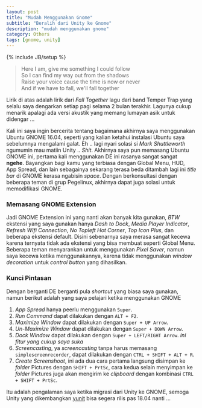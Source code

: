 ```yaml
---
layout: post
title: "Mudah Menggunakan Gnome"
subtitle: "Beralih dari Unity ke Gnome"
description: "mudah menggunakan gnome"
category: Others
tags: [gnome, unity]
---
```

{% include JB/setup %}

>Here I am, give me something I could follow  
So I can find my way out from the shadows  
Raise your voice cause the time is now or never  
And if we have to fall, we'll fall together  

Lirik di atas adalah lirik dari _Fall Together_ lagu dari band Temper Trap yang selalu saya dengarkan setiap pagi selama 2 bulan terakhir. Lagunya cukup menarik apalagi ada versi akustik yang memang lumayan asik untuk didengar ...

<!--more-->
Kali ini saya ingin bercerita tentang bagaimana akhirnya saya menggunakan Ubuntu GNOME 16.04, seperti yang kalian ketahui instalasi Ubuntu saya sebelumnya mengalami galat. Eh .. lagi nyari solasi si _Mark Shuttleworth_ ngumumin mau matiin Unity .. _Shit_. Akhirnya saya pun memasang Ubuntu GNOME ini, pertama kali menggunakan DE ini rasanya sangat sangat **ngehe**. Bayangkan bagi kamu yang terbiasa dengan Global Menu, HUD, App Spread, dan lain sebagainya sekarang terasa beda ditambah lagi ini _title bar_ di GNOME kerasa ngabisin _space_. Dengan berkonsultasi dengan beberapa teman di grup Pegelinux, akhirnya dapat juga solasi untuk memodifikasi GNOME.

### Memasang GNOME Extension
Jadi GNOME Extension ini yang nanti akan banyak kita gunakan, _BTW_ ekstensi yang saya gunakan hanya _Dash to Dock_, _Media Player Indicator_, _Refresh Wifi Connection_, _No Topleft Hot Corner_, _Top Icon Plus_, dan beberapa ekstensi default. Disini sebenarnya saya merasa sangat kecewa karena ternyata tidak ada ekstensi yang bisa membuat seperti Global Menu. Beberapa teman menyarankan untuk menggunakan _Pixel Saver_, namun saya kecewa ketika menggunakannya, karena tidak menggunakan _window decoration_ untuk _control button_ yang dihasilkan.

### Kunci Pintasan
Dengan berganti DE berganti pula _shortcut_ yang biasa saya gunakan, namun berikut adalah yang saya pelajari ketika menggunakan GNOME

1. _App Spread_ hanya peerlu menggunakan `Super`.
2. _Run Command_ dapat dilakukan dengan `ALT + F2`.
3. _Maximize Window_ dapat dilakukan dengan `Super + UP Arrow`.
4. _Un-Maximize Window_ dapat dilakukan dengan `Super + DOWN Arrow`.
5. _Dock Window_ dapat dilakukan dengan `Super + LEFT/RIGHT Arrow`. _ini fitur yang cukup saya suka_
6. _Screencasting_, ya _screencasting_ tanpa harus memasang `simplescreenrecorder`, dapat dilakukan dengan `CTRL + SHIFT + ALT + R`.
7. _Create Screenshoot_, ini ada dua cara pertama langsung disimpan ke _folder_ Pictures dengan `SHIFT + PrtSc`, cara kedua selain menyimpan ke _folder_ Pictures juga akan mengirim ke _clipboard_ dengan kombinasi `CTRL + SHIFT + PrtSc`.

Itu adalah pengalaman saya ketika migrasi dari Unity ke GNOME, semoga Unity yang dikembangkan [yunit](https://yunit.io/) bisa segera rilis pas 18.04 nanti ...